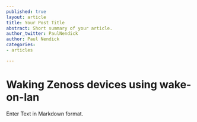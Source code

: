 ```yaml
---
published: true
layout: article
title: Your Post Title
abstract: Short summary of your article.
author_twitter: PaulNendick
author: Paul Nendick
categories:
- articles

---
```


# Waking Zenoss devices using wake-on-lan

Enter Text in Markdown format.
